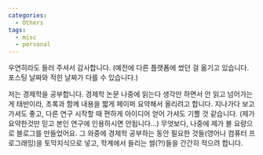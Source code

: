 ```yaml
---
categories:
  - Others
tags:
  - misc
  - personal
---
```


우연히라도 들러 주셔서 감사합니다.
(예전에 다른 플랫폼에 썼던 걸 옮기고 있습니다. 포스팅 날짜와 적힌 날짜가 다를 수 있습니다.)

저는 경제학을 공부합니다. 경제학 논문 나중에 읽는다 생각만 하면서 안 읽고 넘어가는 게 태반이라, 초록과 함께 내용을 짧게 페이퍼 요약해서 올리려고 합니다. 
지나가다 보고 가셔도 좋고, 다른 연구 시작할 때 편하게 아이디어 얻어 가셔도 기쁠 것 같습니다. (제가 요약한것만 믿고 본인 연구에 인용하시면 안됩니다...)
무엇보다, 나중에 제가 볼 요량으로 블로그를 만들었어요.
그 와중에 경제학 공부하는 동안 필요한 것들(영어나 컴퓨터 프로그래밍)을 토막지식으로 넣고, 학계에서 들리는 썰(?!)들을 간간히 적으려 합니다.

